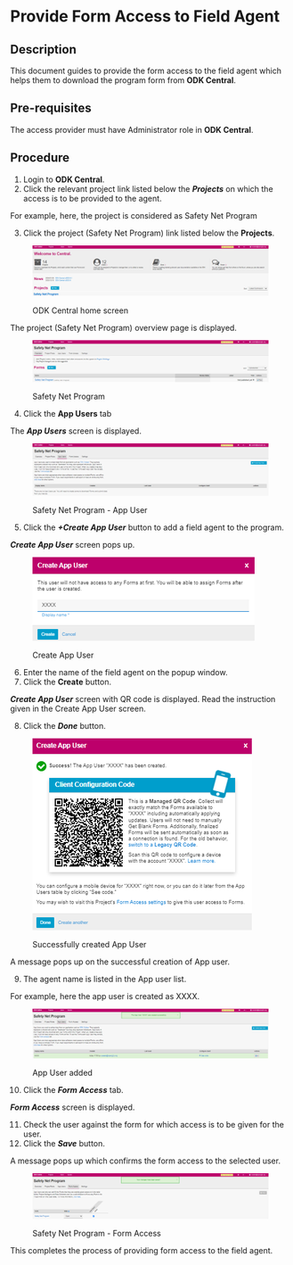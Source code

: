 # Provide Form Access to Field Agent

## Description

This document guides to provide the form access to the field agent which helps them to download the program form from **ODK Central**.

## Pre-requisites

The access provider must have Administrator role in **ODK Central**.

## Procedure

1. Login to **ODK Central**.
2. Click the relevant project link listed below the _**Projects**_ on which the access is to be provided to the agent.

For example, here, the project is considered as Safety Net Program&#x20;

3. Click the project (Safety Net Program) link listed below the **Projects**.

<figure><img src="../../../../.gitbook/assets/safety-net-program-under-project (1).png" alt=""><figcaption><p>ODK Central home screen</p></figcaption></figure>

The project (Safety Net Program) overview page is displayed.

<figure><img src="../../../../.gitbook/assets/safety-net-program-form-under-project.png" alt=""><figcaption><p>Safety Net Program</p></figcaption></figure>

4. Click the **App Users** tab

The _**App Users**_ screen is displayed.

<figure><img src="../../../../.gitbook/assets/safety-net-program-appuser.png" alt=""><figcaption><p>Safety Net Program - App User</p></figcaption></figure>

5. Click the _**+Create App User**_ button to add a field agent to the program.

_**Create App User**_ screen pops up.

<figure><img src="../../../../.gitbook/assets/safety-net-program-create-app-user.png" alt=""><figcaption><p>Create App User</p></figcaption></figure>

6. Enter  the name of the field agent on the popup window.
7. Click the **Create** button.&#x20;

_**Create App User**_ screen with QR code is displayed. Read the instruction given in the Create App User screen.

8. Click the _**Done**_ button.&#x20;

<figure><img src="../../../../.gitbook/assets/Create-app-user-QR-code.png" alt=""><figcaption><p>Successfully created App User</p></figcaption></figure>

A message pops up on the successful creation of App user.

9. The agent name is listed in the App user list.

For example, here the app user is created as XXXX.

<figure><img src="../../../../.gitbook/assets/safety-net-program-create-app-user-added.png" alt=""><figcaption><p>App User added</p></figcaption></figure>

10. Click the _**Form Access**_ tab.

_**Form Access**_ screen is displayed.

11. Check the user against the form for which access is to be given for the user.
12. Click the _**Save**_ button.

A message pops up which confirms the form access to the selected user.

<figure><img src="../../../../.gitbook/assets/safety-net-program-form-access (1).png" alt=""><figcaption><p>Safety Net Program - Form Access</p></figcaption></figure>

This completes the process of providing form access to the field agent.
